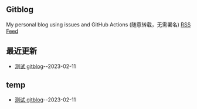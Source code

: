 ## Gitblog
My personal blog using issues and GitHub Actions (随意转载，无需署名)
[RSS Feed](https://raw.githubusercontent.com/weqopy/gitblog/main/feed.xml)
## 最近更新
- [测试 gitblog](https://github.com/weqopy/gitblog/issues/1)--2023-02-11
## temp
- [测试 gitblog](https://github.com/weqopy/gitblog/issues/1)--2023-02-11
